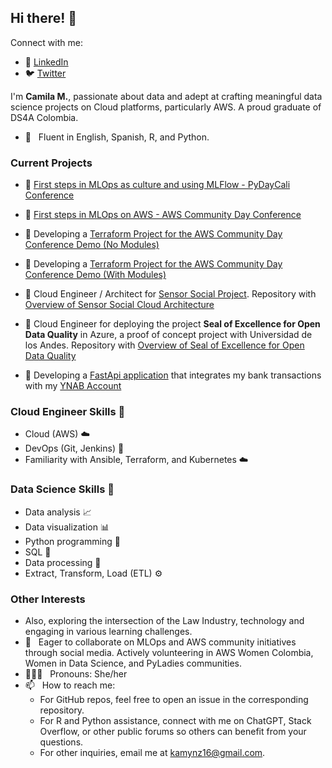 ## Hi there! 👋

Connect with me:
- 💼 [LinkedIn](https://www.linkedin.com/in/kamymartinez/)
- 🐦 [Twitter](https://twitter.com/KamyBytes)

I'm **Camila M.**, passionate about data and adept at crafting meaningful data science projects on Cloud platforms, particularly AWS. A proud graduate of DS4A Colombia.

* 💬 &nbsp; Fluent in English, Spanish, R, and Python.

### Current Projects

* 🔭 [First steps in MLOps as culture and using MLFlow - PyDayCali Conference](https://github.com/KamyNz/pydaycali2023-mlops-)

* 🔭 [First steps in MLOps on AWS - AWS Community Day Conference](https://github.com/KamyNz/awscomunityday2023)

* 🔭 Developing a [Terraform Project for the AWS Community Day Conference Demo (No Modules)](https://github.com/KamyNz/demo-projects-2023/tree/main/awscday2023-terraform-mlflow/project-mlflow)

* 🔭 Developing a [Terraform Project for the AWS Community Day Conference Demo (With Modules)](https://github.com/KamyNz/demo-projects-2023/tree/main/awscday2023-terraform-mlflow/experiment-modules-mlflow)

* 🔭 Cloud Engineer / Architect for [Sensor Social Project](https://poc-obm.caobalab.co/). Repository with [Overview of Sensor Social Cloud Architecture](https://github.com/KamyNz/demo-terraform-2023/tree/main/puj-202302-poc-obm-project)

* 🔭 Cloud Engineer for deploying the project **Seal of Excellence for Open Data Quality** in Azure, a proof of concept project with Universidad de los Andes. Repository with [Overview of Seal of Excellence for Open Data Quality](https://github.com/KamyNz/demo-terraform-2023/blob/main/uniandes-202302-poc-053-mintic/README.md)

* 🔭 Developing a [FastApi application](https://github.com/TechWizardEngineer/BudgetYNABProgram) that integrates my bank transactions with my [YNAB Account](https://www.ynab.com/)

### Cloud Engineer Skills :dart:
- Cloud (AWS) ☁️
- DevOps (Git, Jenkins) :wrench:
- Familiarity with Ansible, Terraform, and Kubernetes ☁️
  
### Data Science Skills :dart:
- Data analysis :chart_with_upwards_trend:
- Data visualization :bar_chart:
- Python programming :snake:
- SQL :floppy_disk:
- Data processing :arrows_counterclockwise:
- Extract, Transform, Load (ETL) :gear:
  
### Other Interests

* Also, exploring the intersection of the Law Industry, technology and engaging in various learning challenges.
* 🌱 &nbsp; Eager to collaborate on MLOps and AWS community initiatives through social media. Actively volunteering in AWS Women Colombia, Women in Data Science, and PyLadies communities.
* 👩🏻‍💻 &nbsp; Pronouns: She/her
* 📫 &nbsp; How to reach me: 
  * For GitHub repos, feel free to open an issue in the corresponding repository.
  * For R and Python assistance, connect with me on ChatGPT, Stack Overflow, or other public forums so others can benefit from your questions.
  * For other inquiries, email me at kamynz16@gmail.com.
